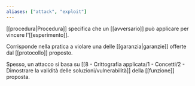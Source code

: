 ```yaml
---
aliases: ["attack", "exploit"]
---
```


[[procedura|Procedura]] specifica che un [[avversario]] può applicare per vincere l'[[esperimento]].

Corrisponde nella pratica a violare una delle [[garanzia|garanzie]] offerte dal [[protocollo]] proposto.

Spesso, un attacco si basa su [[8 - Crittografia applicata/1 - Concetti/2 - Dimostrare la validità delle soluzioni/vulnerabilità]] della [[funzione]] proposta.